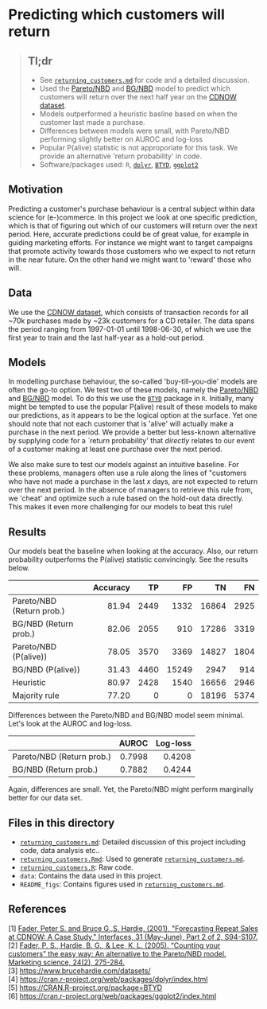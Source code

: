 # Predicting which customers will return

> ## Tl;dr
> - See [`returning_customers.md`](returning_customers.md) for code and a detailed discussion.
> - Used the [Pareto/NBD](https://doi.org/10.1287/mnsc.33.1.1) and [BG/NBD](https://doi.org/10.1287/mksc.1040.0098) model to predict which customers will return over the next half year on the [CDNOW dataset](https://www.brucehardie.com/datasets/).
> - Models outperformed a heuristic basline based on when the customer last made a purchase.
> - Differences between models were small, with Pareto/NBD performing slightly better on AUROC and log-loss
> - Popular P(alive) statistic is not approporiate for this task. We provide an alternative 'return probability' in code.
> - Software/packages used: `R`, [`dplyr`](https://cran.r-project.org/web/packages/dplyr/index.html), [`BTYD`](https://CRAN.R-project.org/package=BTYD), [`ggplot2`](https://cran.r-project.org/web/packages/ggplot2/index.html)

## Motivation
Predicting a customer's purchase behaviour is a central subject within data science for (e-)commerce. In this project we look at one specific prediction, which is that of figuring out which of our customers will return over the next period. Here, accurate predictions could be of great value, for example in guiding marketing efforts. For instance we might want to target campaigns that promote activity towards those customers who we expect to not return in the near future. On the other hand we might want to 'reward' those who will. 

## Data
We use the [CDNOW dataset](https://www.brucehardie.com/datasets/), which consists of transaction records for all ~70k purchases made by ~23k customers for a CD retailer. The data spans the period ranging from 1997-01-01 until 1998-06-30, of which we use the first year to train and the last half-year as a hold-out period.

## Models
In modelling purchase behaviour, the so-called 'buy-till-you-die' models are often the go-to option. We test two of these models, namely the [Pareto/NBD](https://doi.org/10.1287/mnsc.33.1.1) and [BG/NBD](https://doi.org/10.1287/mksc.1040.0098) model. To do this we use the [`BTYD`](https://CRAN.R-project.org/package=BTYD) package in `R`. Initially, many might be tempted to use the popular P(alive) result of these models to make our predictions, as it appears to be the logical option at the surface. Yet one should note that not each customer that is 'alive' will actually make a purchase in the next period. We provide a better but less-known alternative by supplying code for a `return probability' that *directly* relates to our event of a customer making at least one purchase over the next period.

We also make sure to test our models against an intuitive baseline. For these problems, managers often use a rule along the lines of "customers who have not made a purchase in the last *x* days, are not expected to return over the next period. In the absence of managers to retrieve this rule from, we 'cheat' and optimize such a rule based on the hold-out data directly. This makes it even more challenging for our models to beat this rule!

## Results
Our models beat the baseline when looking at the accuracy. Also, our return probability outperforms the P(alive) statistic convincingly. See the results below.
 
|    |  Accuracy | TP |  FP | TN | FN | 
|:-------|-------:|-------:|-------:|-------:|-------:|
|Pareto/NBD (Return prob.) | 81.94|2449|1332|16864|2925|
|BG/NBD (Return prob.)|82.06|2055|910|17286|3319|
|Pareto/NBD (P(alive)) 	|78.05	|3570	|3369	|14827	|1804|
|BG/NBD (P(alive))	|31.43	|4460	|15249	|2947	|914|
|Heuristic	|80.97	|2428	|1540	|16656	|2946|
|Majority rule	|77.20	|0	|0	|18196	|5374|

Differences between the Pareto/NBD and BG/NBD model seem minimal. Let's look at the AUROC and log-loss.

|   | AUROC | Log-loss |
|:-------|-------:|-------:|
|Pareto/NBD (Return prob.)|  0.7998 | 0.4208|
|BG/NBD (Return prob.) |0.7882 |  0.4244|

Again, differences are small. Yet, the Pareto/NBD might perform marginally better for our data set.

## Files in this directory
- [`returning_customers.md`](returning_customers.md): Detailed discussion of this project including code, data analysis etc..
- [`returning_customers.Rmd`](eturning_customers.Rmd): Used to generate [`returning_customers.md`](returning_customers.md).
- [`returning_customers.R`](returning_customers.R): Raw code.
- `data`: Contains the data used in this project.
- `README_figs`: Contains figures used in [`returning_customers.md`](returning_customers.md).


## References
[1] [Fader, Peter S. and Bruce G.,S. Hardie, (2001), "Forecasting Repeat Sales at CDNOW: A Case Study," Interfaces, 31 (May-June), Part 2 of 2, S94-S107.](https://doi.org/10.1287/mnsc.33.1.1)   
[2] [Fader, P. S., Hardie, B. G., & Lee, K. L. (2005). “Counting your customers” the easy way: An alternative to the Pareto/NBD model. Marketing science, 24(2), 275-284.](https://doi.org/10.1287/mksc.1040.0098)  
[3] https://www.brucehardie.com/datasets/  
[4] https://cran.r-project.org/web/packages/dplyr/index.html  
[5] https://CRAN.R-project.org/package=BTYD  
[6] https://cran.r-project.org/web/packages/ggplot2/index.html
